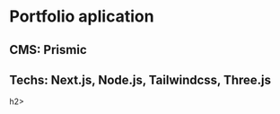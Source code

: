 # Portfolio aplication

<h2>CMS: Prismic</h2>

<h2>Techs: Next.js, Node.js, Tailwindcss, Three.js</h2>h2>





